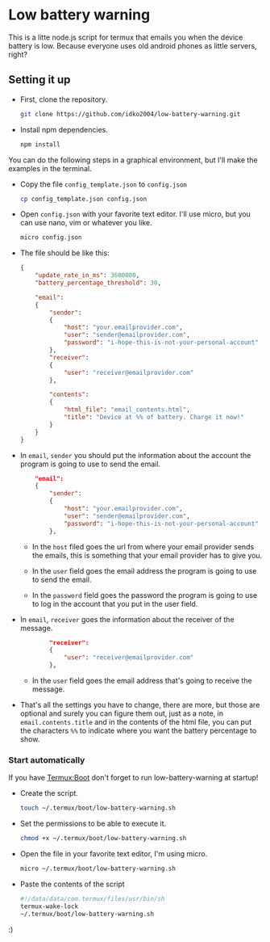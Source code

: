 # Low battery warning
This is a litte node.js script for termux that emails you when the device battery is low. Because everyone uses old android phones as little servers, right?

## Setting it up
- First, clone the repository.

	```bash
	git clone https://github.com/idko2004/low-battery-warning.git
	```

- Install npm dependencies.

	```bash
	npm install
	```

You can do the following steps in a graphical environment, but I'll make the examples in the terminal.

- Copy the file `config_template.json` to `config.json`

	```bash
	cp config_template.json config.json
	```

- Open `config.json` with your favorite text editor. I'll use micro, but you can use nano, vim or whatever you like.

	```bash
	micro config.json
	```

- The file should be like this:

	```json
	{
		"update_rate_in_ms": 3600000,
		"battery_percentage_threshold": 30,

		"email":
		{
			"sender":
			{
				"host": "your.emailprovider.com",
				"user": "sender@emailprovider.com",
				"password": "i-hope-this-is-not-your-personal-account"
			},
			"receiver":
			{
				"user": "receiver@emailprovider.com"
			},

			"contents":
			{
				"html_file": "email_contents.html",
				"title": "Device at %% of battery. Charge it now!"
			}
		}
	}
	```

- In `email`, `sender` you should put the information about the account the program is going to use to send the email.

	```json
		"email":
		{
			"sender":
			{
				"host": "your.emailprovider.com",
				"user": "sender@emailprovider.com",
				"password": "i-hope-this-is-not-your-personal-account"
			},
	```

	- In the `host` filed goes the url from where your email provider sends the emails, this is something that your email provider has to give you.

	- In the `user` field goes the email address the program is going to use to send the email.

	- In the `password` field goes the password the program is going to use to log in the account that you put in the user field.

- In `email`, `receiver` goes the information about the receiver of the message.

	```json
			"receiver":
			{
				"user": "receiver@emailprovider.com"
			},
	```

	- In the `user` field goes the email address that's going to receive the message.

- That's all the settings you have to change, there are more, but those are optional and surely you can figure them out, just as a note, in `email.contents.title` and in the contents of the html file, you can put the characters `%%` to indicate where you want the battery percentage to show.

### Start automatically
If you have [Termux:Boot](https://wiki.termux.com/wiki/Termux:Boot) don't forget to run low-battery-warning at startup!

- Create the script.

	```bash
	touch ~/.termux/boot/low-battery-warning.sh
	```

- Set the permissions to be able to execute it.

	```bash
	chmod +x ~/.termux/boot/low-battery-warning.sh
	```

- Open the file in your favorite text editor, I'm using micro.

	```bash
	micro ~/.termux/boot/low-battery-warning.sh
	```

- Paste the contents of the script

	```bash
	#!/data/data/com.termux/files/usr/bin/sh
	termux-wake-lock
	~/.termux/boot/low-battery-warning.sh
	```

:)